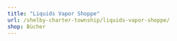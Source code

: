 ```yaml
---
title: "Liquids Vapor Shoppe"
url: /shelby-charter-township/liquids-vapor-shoppe/
shop: Bücher
---
```

